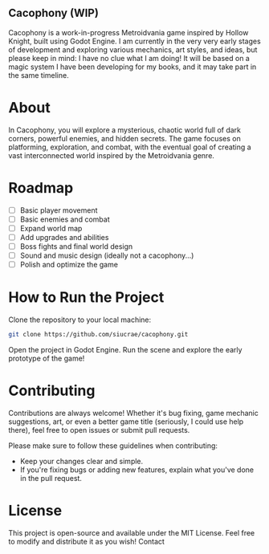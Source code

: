 ## Cacophony (WIP)

Cacophony is a work-in-progress Metroidvania game inspired by Hollow Knight, built using Godot Engine. I am currently in the very very early stages of development and exploring various mechanics, art styles, and ideas, but please keep in mind: I have no clue what I am doing! It will be based on a magic system I have been developing for my books, and it may take part in the same timeline.


# About

In Cacophony, you will explore a mysterious, chaotic world full of dark corners, powerful enemies, and hidden secrets. The game focuses on platforming, exploration, and combat, with the eventual goal of creating a vast interconnected world inspired by the Metroidvania genre.


# Roadmap

- [ ] Basic player movement
- [ ] Basic enemies and combat
- [ ] Expand world map
- [ ] Add upgrades and abilities
- [ ] Boss fights and final world design
- [ ] Sound and music design (ideally not a cacophony...)
- [ ] Polish and optimize the game

# How to Run the Project

Clone the repository to your local machine:

```bash
git clone https://github.com/siucrae/cacophony.git
```

Open the project in Godot Engine.
Run the scene and explore the early prototype of the game!

# Contributing

Contributions are always welcome! Whether it's bug fixing, game mechanic suggestions, art, or even a better game title (seriously, I could use help there), feel free to open issues or submit pull requests.

Please make sure to follow these guidelines when contributing:

- Keep your changes clear and simple.
- If you're fixing bugs or adding new features, explain what you've done in the pull request.

# License

This project is open-source and available under the MIT License. Feel free to modify and distribute it as you wish!
Contact
